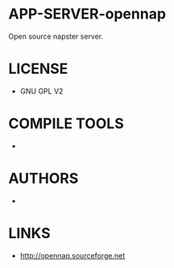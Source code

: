 APP-SERVER-opennap
==================

Open source napster server.

LICENSE
===============
* GNU GPL V2

COMPILE TOOLS
===============
* 
 
AUTHORS
===============
* 

LINKS
===============
* http://opennap.sourceforge.net
